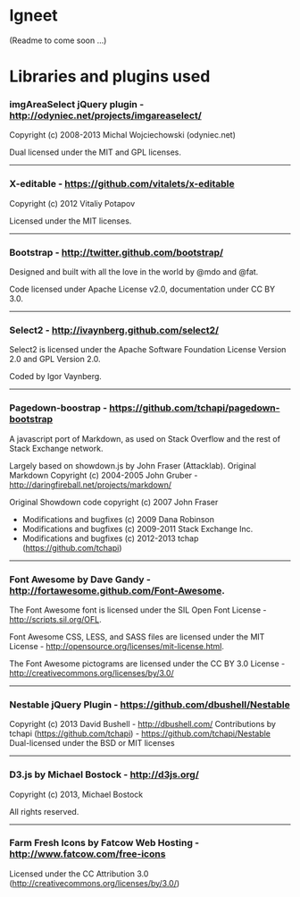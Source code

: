 
Igneet
===

(Readme to come soon ...)



Libraries and plugins used
===

### imgAreaSelect jQuery plugin - http://odyniec.net/projects/imgareaselect/

Copyright (c) 2008-2013 Michal Wojciechowski (odyniec.net)

Dual licensed under the MIT and GPL licenses.

- - - 

### X-editable - https://github.com/vitalets/x-editable

Copyright (c) 2012 Vitaliy Potapov

Licensed under the MIT licenses.

- - - 

### Bootstrap - http://twitter.github.com/bootstrap/

Designed and built with all the love in the world by @mdo and @fat.

Code licensed under Apache License v2.0, documentation under CC BY 3.0.

- - - 

### Select2 - http://ivaynberg.github.com/select2/

Select2 is licensed under the Apache Software Foundation License Version 2.0 and GPL Version 2.0.

Coded by Igor Vaynberg.

- - - 

### Pagedown-boostrap - https://github.com/tchapi/pagedown-bootstrap

A javascript port of Markdown, as used on Stack Overflow and the rest of Stack Exchange network.

Largely based on showdown.js by John Fraser (Attacklab). Original Markdown Copyright (c) 2004-2005 John Gruber - http://daringfireball.net/projects/markdown/

Original Showdown code copyright (c) 2007 John Fraser

 - Modifications and bugfixes (c) 2009 Dana Robinson
 - Modifications and bugfixes (c) 2009-2011 Stack Exchange Inc.
 - Modifications and bugfixes (c) 2012-2013 tchap (https://github.com/tchapi)

- - - 

### Font Awesome by Dave Gandy - http://fortawesome.github.com/Font-Awesome.

The Font Awesome font is licensed under the SIL Open Font License - http://scripts.sil.org/OFL.

Font Awesome CSS, LESS, and SASS files are licensed under the MIT License - http://opensource.org/licenses/mit-license.html.

The Font Awesome pictograms are licensed under the CC BY 3.0 License - http://creativecommons.org/licenses/by/3.0/

- - -

### Nestable jQuery Plugin - https://github.com/dbushell/Nestable

Copyright (c) 2013 David Bushell - http://dbushell.com/
Contributions by tchapi (https://github.com/tchapi) - https://github.com/tchapi/Nestable
Dual-licensed under the BSD or MIT licenses

- - -

### D3.js by Michael Bostock - http://d3js.org/

Copyright (c) 2013, Michael Bostock

All rights reserved.

- - - 

### Farm Fresh Icons by Fatcow Web Hosting - http://www.fatcow.com/free-icons

Licensed under the CC Attribution 3.0 (http://creativecommons.org/licenses/by/3.0/)
